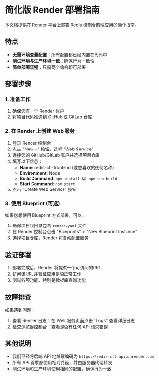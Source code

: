 # 简化版 Render 部署指南

本文档提供在 Render 平台上部署 Redis 控制台前端应用的简化指南。

## 特点

- **无需环境变量配置**：所有配置都已经内置在代码中
- **测试环境与生产环境一致**：确保行为一致性
- **简单部署流程**：只需两个命令即可部署

## 部署步骤

### 1. 准备工作

1. 确保您有一个 [Render](https://render.com) 账户
2. 将项目代码推送到 GitHub 或 GitLab 仓库

### 2. 在 Render 上创建 Web 服务

1. 登录 Render 控制台
2. 点击 "New +" 按钮，选择 "Web Service"
3. 连接您的 GitHub/GitLab 账户并选择项目仓库
4. 填写以下信息：
   - **Name**: redis-ctl-frontend (或您喜欢的任何名称)
   - **Environment**: Node
   - **Build Command**: `npm install && npm run build`
   - **Start Command**: `npm start`
5. 点击 "Create Web Service" 按钮

### 3. 使用 Blueprint (可选)

如果您想使用 Blueprint 方式部署，可以：

1. 确保项目根目录包含 `render.yaml` 文件
2. 在 Render 控制台点击 "Blueprints" > "New Blueprint Instance"
3. 选择项目仓库，Render 将自动配置服务

## 验证部署

1. 部署完成后，Render 将提供一个可访问的URL
2. 访问该URL并验证应用是否正常工作
3. 测试各项功能，特别是数据库查询功能

## 故障排查

如果遇到问题：

1. 查看 Render 日志：在 Web 服务页面点击 "Logs" 查看详细日志
2. 检查浏览器控制台：查看是否有任何 API 请求错误

## 其他说明

- 我们已经将后端 API 地址硬编码为 `https://redis-ctl-api.onrender.com`
- 所有 API 请求都使用相对路径，并由服务器代理转发
- 测试环境和生产环境使用相同的配置，确保行为一致 